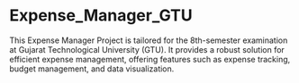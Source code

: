 # Expense_Manager_GTU
This Expense Manager Project is tailored for the 8th-semester examination at Gujarat Technological University (GTU). It provides a robust solution for efficient expense management, offering features such as expense tracking, budget management, and data visualization.
